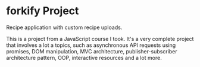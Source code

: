 # forkify Project

Recipe application with custom recipe uploads.

This is a project from a JavaScript course I took. It's a very complete project that involves a lot a topics, such as asynchronous API requests using promises, DOM manipulation, MVC architecture, publisher-subscriber architecture pattern, OOP, interactive resources and a lot more.
